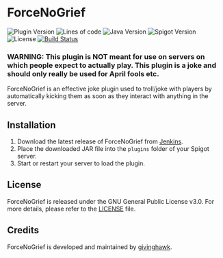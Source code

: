 # ForceNoGrief

![Plugin Version](https://img.shields.io/badge/version-0.2-blue.svg)
![Lines of code](https://img.shields.io/tokei/lines/github/givinghawk/ForceNoGrief)
![Java Version](https://img.shields.io/badge/java-1.8-orange.svg)
![Spigot Version](https://img.shields.io/badge/spigot-1.15-brightgreen.svg)
![License](https://img.shields.io/badge/license-GPL--3.0-red.svg)
[![Build Status](https://jenkins.gnet.gq/job/ForceNoGrief/badge/icon)](https://jenkins.gnet.gq/job/ForceNoGrief/)

### WARNING: This plugin is NOT meant for use on servers on which people expect to actually play. This plugin is a joke and should only really be used for April fools etc.

ForceNoGrief is an effective joke plugin used to troll/joke with players by automatically kicking them as soon as they interact with anything in the server. 

## Installation

1. Download the latest release of ForceNoGrief from [Jenkins](https://github.com/yourusername/ForceNoGrief/releases).
2. Place the downloaded JAR file into the `plugins` folder of your Spigot server.
3. Start or restart your server to load the plugin.

## License

ForceNoGrief is released under the GNU General Public License v3.0. For more details, please refer to the [LICENSE](LICENSE) file.

## Credits

ForceNoGrief is developed and maintained by [givinghawk](https://github.com/givinghawk).